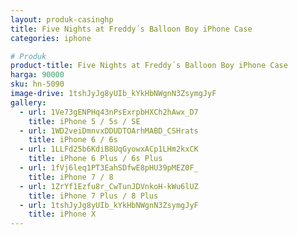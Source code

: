 ```yaml
---
layout: produk-casinghp
title: Five Nights at Freddy´s Balloon Boy iPhone Case
categories: iphone

# Produk
product-title: Five Nights at Freddy´s Balloon Boy iPhone Case
harga: 90000
sku: hn-5090
image-drive: 1tshJyJg8yUIb_kYkHbNWgnN3ZsymgJyF
gallery:
  - url: 1Ve73gENPHq43nPsExrpbHXCh2hAwx_D7
    title: iPhone 5 / 5s / SE
  - url: 1WD2veiDmnvxDDUDTOArhMABD_CSHrats
    title: iPhone 6 / 6s
  - url: 1LLFd25b6KdiB8UqGyowxACp1LHm2kxCK
    title: iPhone 6 Plus / 6s Plus
  - url: 1fVj6leq1PT3EahSDfwE8pHU39pMEZ0F_
    title: iPhone 7 / 8
  - url: 1ZrYf1Ezfu8r_CwTunJDVnkoH-kWu6lUZ
    title: iPhone 7 Plus / 8 Plus
  - url: 1tshJyJg8yUIb_kYkHbNWgnN3ZsymgJyF
    title: iPhone X
---
```


